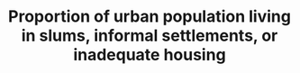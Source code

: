 ---
method_of_computation: access  to  improved  sanitation  facilities
indicator_definition: >-
  Proportion  of  people  living  in  households  lacking  at  least  one  of  the  following  five  housing  conditions:  access  to  improved  water
target: >-
  By  2030,  ensure  access  for  all  to  adequate,  safe  and  affordable  housing  and  basic  services  and  upgrade  slums.
indicator_name: >-
  Proportion  of  urban  population  living  in  slums,  informal  settlements,  or  inadequate  housing
title: >-
  Proportion  of  urban  population  living  in  slums,  informal  settlements,  or  inadequate  housing
permalink: /11-1-1/
sdg_goal: 11
graph_type_description: Line  graph
graph_status_notes: Graphed
layout: indicator
indicator: 11.1.1
un_designated_tier: '1'
un_custodial_agency: "UN  Habitat  (Partnering  Agencies:  UNEP)"
indicator_variable: sv_inadqt_hs
variable_description: null
variable_notes: null
target_id: '11.1'
has_metadata: true
rationale_interpretation: '  sufficient-living  area  (not  overcrowded)'
goal_meta_link: 'http://unstats.un.org/sdgs/files/metadata-compilation/Metadata-Goal-11.pdf'
goal_meta_link_page: 2
source_title: null
source_notes: null
published: true
actual_indicator_available: Percentage  of  occupied  housing  units  in  urban  areas  that  are  inadequate
us_method_of_computation: >-
  2007-2013:  Using  microdata  of  the  American  Housing  Survey  national  public  use  files.  Tabulate  ZADEQ  (recoded  adequacy  of  housing,  values  '2'  and  '3')  for  occupied  units  (STATUS='1')  in  urban  areas  (METRO3  IN['1','2','4','9']),  weighted  by  WGT90GEO.  Percent  of  all  occupied  in  urban  areas.  See  AHS  codebook  for  full  description  of  variables:  http://www.census.gov/programs-surveys/ahs/tech-documentation/codebooks/ahs-codebook.html    2015  and  later:  Using  internal  use  file  of  the  American  Housing  Survey.  Tabulate  ADEQUACY  (recoded  adequacy  of  housing,  values  '2'  and  '3')  for  occupied  units  (INTSTATUS='1')  in  urban  areas  (URBAN_2010  IN('1','2')).  See  online  codebook  at  https://www.census.gov/data-tools/demo/codebook/ahs/ahsdict.html.
periodicity: 'Biennial,  odd-numbered  years'
time_period: 2007-2015
unit_of_measure: Percent  of  all  occupied  housing  units  (households)
disaggregation_categories: >-
  Moderately  inadequate  (ZADEQ  =  '2'),  Severely  inadequate  (ZADEQ='3');  For  2015  and  later,  variable  name  is  ADEQUACY,  but  coding  is  the  same.
date_of_national_source_publication: July  2017
date_metadata_updated: 'October  5,  2017'
scheduled_update_by_national_source: October  2019
source_agency_staff_name: David  A.  Vandenbroucke
source_agency_staff_email: david.a.vandenbroucke@hud.gov
source_agency_survey_dataset: American  Housing  Survey
source_url: 'http://www.census.gov/programs-surveys/ahs.html'
comments_and_limitations: >-
  Occupied  housing  units  only.  No  group  quarters  or  homeless.  Slums  and  informal  housing  are  not  defined.
international_and_national_references: NA
actual_indicator_available_description: >-
  Percentage  of  occupied  housing  units  in  urban  areas  that  are  moderately  inadequate,  severely  inadequate,  and  all  inadequate.
graph_title: null

---